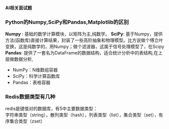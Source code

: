 #### AI相关面试题
### Python的Numpy,SciPy和Pandas,Matplotlib的区别
**Numpy** : 基础的数学计算模块，以矩阵为主,纯数学。
**SciPy**: 基于Numpy，提供方法(函数库)直接计算结果，封装了一些高阶抽象和物理模型。比方说做个傅立叶变换，这是纯数学的，用Numpy；做个滤波器，这属于信号处理模型了，在Scipy    
**Pandas**: 提供了一套名为DataFrame的数据结构，适合统计分析中的表结构,在上层做数据分析, 

* NumPy：N维数组容器
* SciPy：科学计算函数库
* Pandas：表格容器

### Redis数据类型有几种
redis是键值对的数据库，有5中主要数据类型：  
字符串类型（string），散列类型（hash），列表类型（list），集合类型（set），有序集合类型（zset）

